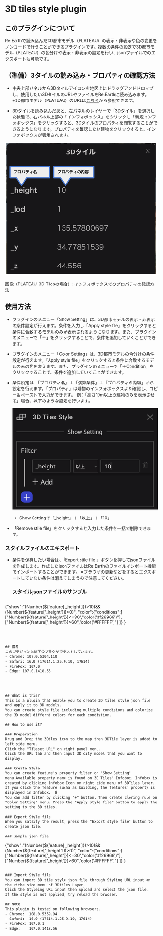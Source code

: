 #  3D tiles style plugin


## このプラグインについて
Re:Earthで読み込んだ3D都市モデル（PLATEAU）の表示・非表示や色の変更をノンコードで行うことができるプラグインです。複数の条件の設定で3D都市モデル（PLATEAU）の色分けや表示・非表示の設定を行い、jsonファイルでのエクスポートも可能です。


## （準備）3タイルの読み込み・プロパティの確認方法
- 中央上部パネルから3Dタイルアイコンを地図上にドラッグアンドドロップし、使用したい3DタイルのURLやファイルをRe:Earthに読み込みます。
  ※3D都市モデル（PLATEAU）のURLは[こちら](https://github.com/Project-PLATEAU/plateau-streaming-tutorial/blob/main/3d-tiles/plateau-3dtiles-streaming.md)から参照できます。

- 3Dタイルを読み込んだあと、左パネルのレイヤーで「3Dタイル」を選択した状態で、右パネル上部の「インフォボックス」をクリックし「新規インフォボックス」をクリックすると、3Dタイルのプロパティを閲覧することができるようになります。プロパティを確認したい建物をクリックすると、インフォボックスが表示されます。
  


![](src/img1.png)

画像（PLATEAU-3D Tilesの場合）：インフォボックスでのプロパティの確認方法


## 使用方法
- プラグインのメニュー「Show Setting」は、3D都市モデルの表示・非表示の条件設定が行えます。条件を入力し「Apply style file」をクリックすると条件に合致するモデルのみが表示されるようになります。また、プラグインのメニューで「＋」をクリックすることで、条件を追加していくことができます。
- プラグインのメニュー「Color Setting」は、3D都市モデルの色分けの条件設定が行えます。「Apply style file」をクリックすると条件に合致するモデルのみの色を変えます。また、プラグインのメニューで「＋Condition」をクリックすることで、条件を追加していくことができます。
- 条件設定は、「プロパティ名」＋「演算条件」＋「プロパティの内容」から設定を行えます。「プロパティ」は建物のインフォボックスより確認し、コピー＆ペーストで入力ができます。
例：「高さ10m以上の建物のみを表示させる」場合、以下のような設定を行います。

  ![](src/img2.png)
  - Show Settingで「_height」＋「以上」＋「10」
- 「Remove stile file」をクリックすると入力した条件を一括で削除できます。



### スタイルファイルのエキスポート
- 条件を保存したい場合は、「Export stile file 」ボタンを押してjsonファイルを作成します。作成したjsonファイルはRe:Earthのファイルインポート機能でインポートすることができます。
※ブラウザの更新などをするとエクスポートしていない条件は消えてしまうので注意してください。

  ### スタイルjsonファイルのサンプル

  ```
 {"show":"(Number(${feature['_height']})>10)&&(Number(${feature['_height']})>0)",
      "color":{"conditions":[
          ["Number(${feature['_height']})<=30","color('#f26969')"],
          ["Number(${feature['_height']})>60","color('#FFFFFF')"]
          ]}
 }
  ```



## 備考
このプラグインは以下のブラウザでテストしています。
- Chrome: 107.0.5304.110
- Safari: 16.0 (17614.1.25.9.10, 17614)
- FireFox: 107.0
- Edge: 107.0.1418.56




## What is this?
This is a plugin that enable you to create 3D tiles style json file and apply it to 3D models.
You can create style file including multiple condisions and colorize the 3D model differnt colors for each condistion.

## How to use it?

### Preperation
  Drug and Drop the 3Dtles icon to the map then 3DTile layer is added to left side menu.
  Click the "Tileset URL" on right panel menu.
  Click the URL tab and then input 3D city model that you want to display.

### Create Style
  You can create feature's property filter on "Show Setting" menu.Available property name is found on 3D Tiles' Infobox. Infobox is created by clicking Infobox Icon on right side menu of 3DTiles layer. If you click the feature sucha as building, the features' property is displayed in Infobox.  ß
  You can add filter by clicking "+" button. Then create cloring rule on "Color Setting" menu. Press the "Apply style file" button to apply the setting to the 3D tiles.

### Export Style file
  When you satsify the result, press the "Export style file" button to create json file.
  
  ### sample json file

  ```
 {"show":"(Number(${feature['_height']})>10)&&(Number(${feature['_height']})>0)",
      "color":{"conditions":[
          ["Number(${feature['_height']})<=30","color('#f26969')"],
          ["Number(${feature['_height']})>60","color('#FFFFFF')"]
          ]}
 }
  ```

### Import Style file
  You can import 3D tile style json file through Styling URL input on the rithe side menu of 3Dtiles Layer.
  Click the Styleing URL input then upload and select the json file.
  If the style is not applied, try reload the brwoser.

## Note
This plugin is tested on following browsers.
- Chrome:  108.0.5359.94
- Safari:  16.0 (17614.1.25.9.10, 17614)
- FireFox: 107.0.1
- Edge:    107.0.1418.56
